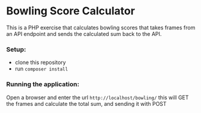 # Bowling Score Calculator
This is a PHP exercise that calculates bowling scores that takes frames from an API endpoint and sends the calculated sum back to the API.

### Setup: 

- clone this repository
- run `composer install`

### Running the application:

Open a browser and enter the url `http://localhost/bowling/`
this will GET the frames and calculate the total sum, and sending it with POST